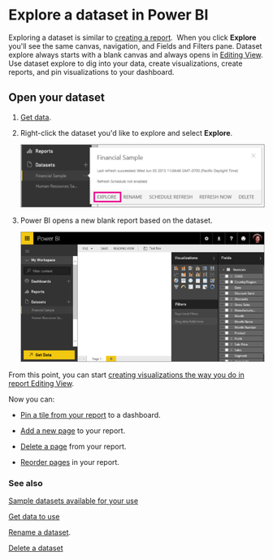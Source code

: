 <properties 
   pageTitle="Explore a dataset in Power BI"
   description="Explore a dataset in Power BI"
   services="powerbi" 
   documentationCenter="" 
   authors="maggiesMSFT" 
   manager="mblythe" 
   editor=""
   tags=""/>
 
<tags
   ms.service="powerbi"
   ms.devlang="NA"
   ms.topic="article"
   ms.tgt_pltfrm="NA"
   ms.workload="powerbi"
   ms.date="10/14/2015"
   ms.author="maggies"/>
# Explore a dataset in Power BI

Exploring a dataset is similar to [creating a report](powerbi-service-reports.md).  When you click **Explore** you'll see the same canvas, navigation, and Fields and Filters pane. Dataset explore always starts with a blank canvas and always opens in [Editing View](powerbi-service-interact-with-a-report-in-editing-view.md). Use dataset explore to dig into your data, create visualizations, create reports, and pin visualizations to your dashboard.

## Open your dataset

1.  [Get data](powerbi-service-get-data.md).

2.  Right-click the dataset you'd like to explore and select **Explore**. 

    ![](media/powerbi-service-explore-a-dataset/PBI_DatasetFlyoutExplore.png)

3.  Power BI opens a new blank report based on the dataset.

    ![](media/powerbi-service-explore-a-dataset/PBI_DatasetBlankRept.png)

From this point, you can start [creating visualizations the way you do in report Editing View](https://powerbi.uservoice.com/knowledgebase/articles/441777-part-i-add-visualizations-to-a-power-bi-report).  

Now you can:

-   [Pin a tile from your report](powerbi-service-pin-a-tile-to-a-dashboard-from-a-report.md) to a dashboard.

-   [Add a new page](powerbi-service-add-a-page-to-a-report.md) to your report.

-   [Delete a page](powerbi-service-delete-a-page-from-a-report.md) from your report.

-   [Reorder pages](powerbi-service-reorder-pages-in-a-report.md) in your report.

### See also

[Sample datasets available for your use](powerbi-sample-datasets.md)

[Get data to use](powerbi-service-get-data.md)

[Rename a dataset](powerbi-service-rename-a-dataset-in-power-bi.md).

[Delete a dataset](powerbi-service-delete-a-dataset-from.md)






